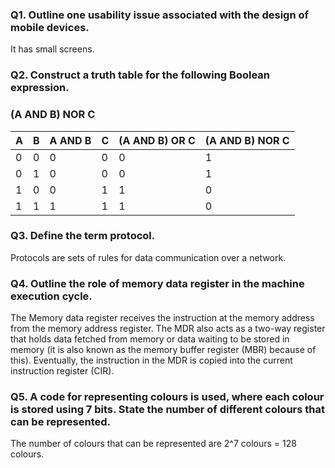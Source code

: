 ### Q1. Outline one usability issue associated with the design of mobile devices.
It has small screens.
### Q2. Construct a truth table for the following Boolean expression.
### (A AND B) NOR C
| A | B | A AND B | C | (A AND B) OR C  | (A AND B) NOR C |
|---|---|---------|---|-----------------|-----------------|
| 0 | 0 | 0       | 0 | 0               | 1               |
| 0 | 1 | 0       | 0 | 0               | 1               |
| 1 | 0 | 0       | 1 | 1               | 0               |
| 1 | 1 | 1       | 1 | 1               | 0               |

### Q3. Define the term protocol.
Protocols are sets of rules for data communication over a network.

### Q4. Outline the role of memory data register in the machine execution cycle.
The Memory data register receives the instruction at the memory address from the memory address register. The MDR also acts as a two-way register that holds data fetched from memory or data waiting to be stored in memory (it is also known as the memory buffer register (MBR) because of this). Eventually, the instruction in the MDR is copied into the current instruction register (CIR).

### Q5. A code for representing colours is used, where each colour is stored using 7 bits. State the number of different colours that can be represented.
The number of colours that can be represented are 2^7 colours = 128 colours.
